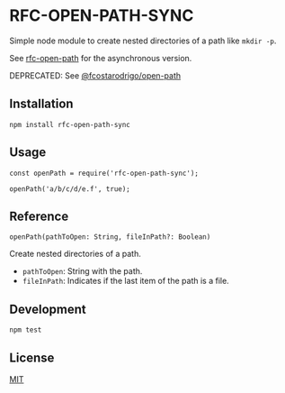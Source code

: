 # RFC-OPEN-PATH-SYNC

Simple node module to create nested directories of a path like `mkdir -p`.

See [rfc-open-path](https://github.com/fcostarodrigo/rfc-open-path) for the asynchronous version.

DEPRECATED: See [@fcostarodrigo/open-path](https://www.npmjs.com/package/@fcostarodrigo/open-path)

## Installation

    npm install rfc-open-path-sync

## Usage

    const openPath = require('rfc-open-path-sync');

    openPath('a/b/c/d/e.f', true);

## Reference

`openPath(pathToOpen: String, fileInPath?: Boolean)`

Create nested directories of a path.

* `pathToOpen`: String with the path.
* `fileInPath`: Indicates if the last item of the path is a file.

## Development

    npm test

## License

[MIT](LICENSE.md)
